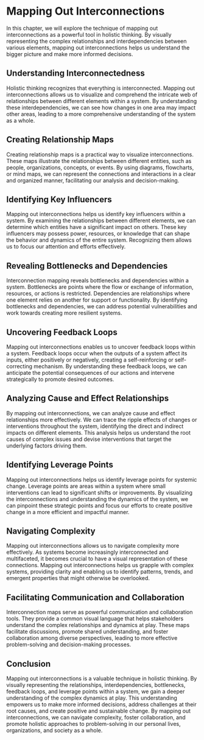 Mapping Out Interconnections
========================================

In this chapter, we will explore the technique of mapping out interconnections as a powerful tool in holistic thinking. By visually representing the complex relationships and interdependencies between various elements, mapping out interconnections helps us understand the bigger picture and make more informed decisions.

Understanding Interconnectedness
--------------------------------

Holistic thinking recognizes that everything is interconnected. Mapping out interconnections allows us to visualize and comprehend the intricate web of relationships between different elements within a system. By understanding these interdependencies, we can see how changes in one area may impact other areas, leading to a more comprehensive understanding of the system as a whole.

Creating Relationship Maps
--------------------------

Creating relationship maps is a practical way to visualize interconnections. These maps illustrate the relationships between different entities, such as people, organizations, concepts, or events. By using diagrams, flowcharts, or mind maps, we can represent the connections and interactions in a clear and organized manner, facilitating our analysis and decision-making.

Identifying Key Influencers
---------------------------

Mapping out interconnections helps us identify key influencers within a system. By examining the relationships between different elements, we can determine which entities have a significant impact on others. These key influencers may possess power, resources, or knowledge that can shape the behavior and dynamics of the entire system. Recognizing them allows us to focus our attention and efforts effectively.

Revealing Bottlenecks and Dependencies
--------------------------------------

Interconnection mapping reveals bottlenecks and dependencies within a system. Bottlenecks are points where the flow or exchange of information, resources, or actions is restricted. Dependencies are relationships where one element relies on another for support or functionality. By identifying bottlenecks and dependencies, we can address potential vulnerabilities and work towards creating more resilient systems.

Uncovering Feedback Loops
-------------------------

Mapping out interconnections enables us to uncover feedback loops within a system. Feedback loops occur when the outputs of a system affect its inputs, either positively or negatively, creating a self-reinforcing or self-correcting mechanism. By understanding these feedback loops, we can anticipate the potential consequences of our actions and intervene strategically to promote desired outcomes.

Analyzing Cause and Effect Relationships
----------------------------------------

By mapping out interconnections, we can analyze cause and effect relationships more effectively. We can trace the ripple effects of changes or interventions throughout the system, identifying the direct and indirect impacts on different elements. This analysis helps us understand the root causes of complex issues and devise interventions that target the underlying factors driving them.

Identifying Leverage Points
---------------------------

Mapping out interconnections helps us identify leverage points for systemic change. Leverage points are areas within a system where small interventions can lead to significant shifts or improvements. By visualizing the interconnections and understanding the dynamics of the system, we can pinpoint these strategic points and focus our efforts to create positive change in a more efficient and impactful manner.

Navigating Complexity
---------------------

Mapping out interconnections allows us to navigate complexity more effectively. As systems become increasingly interconnected and multifaceted, it becomes crucial to have a visual representation of these connections. Mapping out interconnections helps us grapple with complex systems, providing clarity and enabling us to identify patterns, trends, and emergent properties that might otherwise be overlooked.

Facilitating Communication and Collaboration
--------------------------------------------

Interconnection maps serve as powerful communication and collaboration tools. They provide a common visual language that helps stakeholders understand the complex relationships and dynamics at play. These maps facilitate discussions, promote shared understanding, and foster collaboration among diverse perspectives, leading to more effective problem-solving and decision-making processes.

Conclusion
----------

Mapping out interconnections is a valuable technique in holistic thinking. By visually representing the relationships, interdependencies, bottlenecks, feedback loops, and leverage points within a system, we gain a deeper understanding of the complex dynamics at play. This understanding empowers us to make more informed decisions, address challenges at their root causes, and create positive and sustainable change. By mapping out interconnections, we can navigate complexity, foster collaboration, and promote holistic approaches to problem-solving in our personal lives, organizations, and society as a whole.
